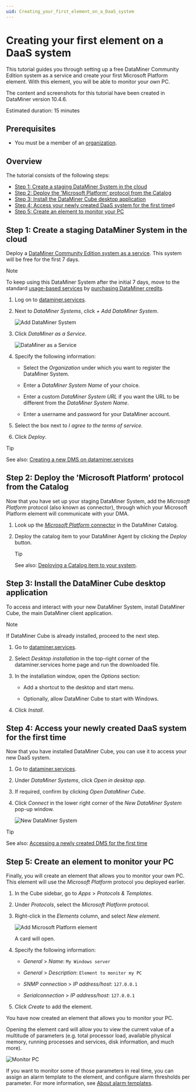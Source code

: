 ```yaml
---
uid: Creating_your_first_element_on_a_DaaS_system
---
```


# Creating your first element on a DaaS system

This tutorial guides you through setting up a free DataMiner Community Edition system as a service and create your first Microsoft Platform element. With this element, you will be able to monitor your own PC.

The content and screenshots for this tutorial have been created in DataMiner version 10.4.6.

Estimated duration: 15 minutes

## Prerequisites

- You must be a member of an [organization](xref:Pricing_Usage_based_service#organization).

## Overview

The tutorial consists of the following steps:

- [Step 1: Create a staging DataMiner System in the cloud](#step-1-create-a-staging-dataminer-system-in-the-cloud)
- [Step 2: Deploy the 'Microsoft Platform' protocol from the Catalog](#step-2-deploy-the-microsoft-platform-protocol-from-the-catalog)
- [Step 3: Install the DataMiner Cube desktop application](#step-3-install-the-dataminer-cube-desktop-application)
- [Step 4: Access your newly created DaaS system for the first time](#step-4-access-your-newly-created-daas-system-for-the-first-time)d
- [Step 5: Create an element to monitor your PC](#step-5-create-an-element-to-monitor-your-pc)

## Step 1: Create a staging DataMiner System in the cloud

Deploy a [DataMiner Community Edition system as a service](xref:Pricing_Commercial_Models#dataminer-community-edition). This system will be free for the first 7 days.

> [!NOTE]
> To keep using this DataMiner System after the initial 7 days, move to the standard [usage-based services](xref:Pricing_Commercial_Models#usage-based-services) by [purchasing DataMiner credits](xref:Order_DataMiner_credits).

1. Log on to [dataminer.services](https://dataminer.services).

1. Next to *DataMiner Systems*, click *+ Add DataMiner System*.

   ![Add DataMiner System](~/user-guide/images/Add_DataMiner_System.png)

1. Click *DataMiner as a Service*.

   ![DataMiner as a Service](~/user-guide/images/DataMiner_as_a_Service.png)

1. Specify the following information:

   - Select the *Organization* under which you want to register the DataMiner System.

   - Enter a *DataMiner System Name* of your choice.

   - Enter a custom *DataMiner System URL* if you want the URL to be different from the *DataMiner System Name*.

   - Enter a username and password for your DataMiner account.

1. Select the box next to *I agree to the terms of service*.

1. Click *Deploy*.

> [!TIP]
> See also: [Creating a new DMS on dataminer.services](xref:Creating_a_DMS_on_dataminer_services)

## Step 2: Deploy the 'Microsoft Platform' protocol from the Catalog

Now that you have set up your staging DataMiner System, add the *Microsoft Platform* protocol (also known as connector), through which your Microsoft Platform element will communicate with your DMA.

1. Look up the [*Microsoft Platform* connector](https://catalog.dataminer.services/details/4abcf220-c001-4ffd-bab8-559dee47088f) in the DataMiner Catalog.

1. Deploy the catalog item to your DataMiner Agent by clicking the *Deploy* button.

   > [!TIP]
   > See also: [Deploying a Catalog item to your system](xref:Deploying_a_catalog_item).

## Step 3: Install the DataMiner Cube desktop application

To access and interact with your new DataMiner System, install DataMiner Cube, the main DataMiner client application.

> [!NOTE]
> If DataMiner Cube is already installed, proceed to the next step.

1. Go to [dataminer.services](https://dataminer.services).

1. Select *Desktop installation* in the top-right corner of the dataminer.services home page and run the downloaded file.

1. In the installation window, open the *Options* section:

   - Add a shortcut to the desktop and start menu.

   - Optionally, allow DataMiner Cube to start with Windows.

1. Click *Install*.

## Step 4: Access your newly created DaaS system for the first time

Now that you have installed DataMiner Cube, you can use it to access your new DaaS system.

1. Go to [dataminer.services](https://dataminer.services).

1. Under *DataMiner Systems*, click *Open in desktop app*.

1. If required, confirm by clicking *Open DataMiner Cube*.

1. Click *Connect* in the lower right corner of the *New DataMiner System* pop-up window.

   ![New DataMiner System](~/user-guide/images/daas_access_003.png)

> [!TIP]
> See also: [Accessing a newly created DMS for the first time](xref:Accessing_a_new_DMS)

## Step 5: Create an element to monitor your PC

Finally, you will create an element that allows you to monitor your own PC. This element will use the *Microsoft Platform* protocol you deployed earlier.

1. In the Cube sidebar, go to *Apps* > *Protocols & Templates*.

1. Under *Protocols*, select the *Microsoft Platform* protocol.

1. Right-click in the *Elements* column, and select *New element*.

   ![Add Microsoft Platform element](~/user-guide/images/Microsoft_Platform_Element.png)

   A card will open.

1. Specify the following information:

   - *General* > *Name*: `My Windows server`

   - *General* > *Description*: `Element to monitor my PC`

   - *SNMP connection* > *IP address/host*: `127.0.0.1`

   - *Serialconnection* > *IP address/host*: `127.0.0.1`

1. Click *Create* to add the element.

You have now created an element that allows you to monitor your PC.

Opening the element card will allow you to view the current value of a multitude of parameters (e.g. total processor load, available physical memory, running processes and services, disk information, and much more).

![Monitor PC](~/user-guide/images/Monitor_PC.png)

If you want to monitor some of those parameters in real time, you can assign an alarm template to the element, and configure alarm thresholds per parameter. For more information, see [About alarm templates](xref:About_alarm_templates).
